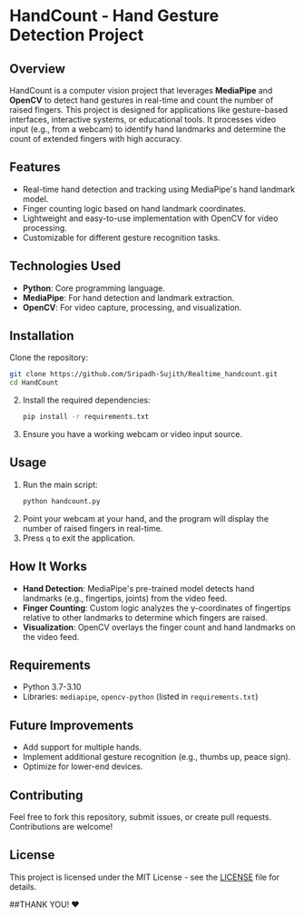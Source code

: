 # HandCount - Hand Gesture Detection Project

## Overview
HandCount is a computer vision project that leverages **MediaPipe** and **OpenCV** to detect hand gestures in real-time and count the number of raised fingers. This project is designed for applications like gesture-based interfaces, interactive systems, or educational tools. It processes video input (e.g., from a webcam) to identify hand landmarks and determine the count of extended fingers with high accuracy.

## Features
- Real-time hand detection and tracking using MediaPipe's hand landmark model.
- Finger counting logic based on hand landmark coordinates.
- Lightweight and easy-to-use implementation with OpenCV for video processing.
- Customizable for different gesture recognition tasks.

## Technologies Used
- **Python**: Core programming language.
- **MediaPipe**: For hand detection and landmark extraction.
- **OpenCV**: For video capture, processing, and visualization.

## Installation
Clone the repository:
   ```bash
   git clone https://github.com/Sripadh-Sujith/Realtime_handcount.git
   cd HandCount
```

2. Install the required dependencies:
   ```bash
   pip install -r requirements.txt
   ```
3. Ensure you have a working webcam or video input source.

## Usage
1. Run the main script:
   ```bash
   python handcount.py
   ```
2. Point your webcam at your hand, and the program will display the number of raised fingers in real-time.
3. Press `q` to exit the application.

## How It Works
- **Hand Detection**: MediaPipe's pre-trained model detects hand landmarks (e.g., fingertips, joints) from the video feed.
- **Finger Counting**: Custom logic analyzes the y-coordinates of fingertips relative to other landmarks to determine which fingers are raised.
- **Visualization**: OpenCV overlays the finger count and hand landmarks on the video feed.

## Requirements
- Python 3.7-3.10
- Libraries: `mediapipe`, `opencv-python` (listed in `requirements.txt`)

## Future Improvements
- Add support for multiple hands.
- Implement additional gesture recognition (e.g., thumbs up, peace sign).
- Optimize for lower-end devices.

## Contributing
Feel free to fork this repository, submit issues, or create pull requests. Contributions are welcome!

## License
This project is licensed under the MIT License - see the [LICENSE](LICENSE) file for details.

##THANK YOU! ❤



